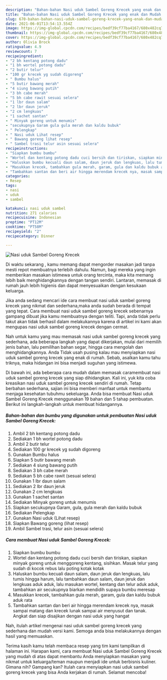 ```yaml
---
description: "Bahan-bahan Nasi uduk Sambel Goreng Krecek yang enak dan Mudah Dibuat"
title: "Bahan-bahan Nasi uduk Sambel Goreng Krecek yang enak dan Mudah Dibuat"
slug: 670-bahan-bahan-nasi-uduk-sambel-goreng-krecek-yang-enak-dan-mudah-dibuat
date: 2021-06-01T13:54:13.554Z
image: https://img-global.cpcdn.com/recipes/bedf39cf77ba4167/680x482cq70/nasi-uduk-sambel-goreng-krecek-foto-resep-utama.jpg
thumbnail: https://img-global.cpcdn.com/recipes/bedf39cf77ba4167/680x482cq70/nasi-uduk-sambel-goreng-krecek-foto-resep-utama.jpg
cover: https://img-global.cpcdn.com/recipes/bedf39cf77ba4167/680x482cq70/nasi-uduk-sambel-goreng-krecek-foto-resep-utama.jpg
author: Olivia Brock
ratingvalue: 4.9
reviewcount: 7
recipeingredient:
- "2 bh kentang potong dadu"
- "1 bh wortel potong dadu"
- "2 butir telur"
- "100 gr krecek yg sudah digoreng"
- " Bumbu halus"
- "5 butir bawang merah"
- "4 siung bawang putih"
- "3 bh cabe merah"
- "5 bh cabe rawit sesuai selera"
- "1 lbr daun salam"
- "2 lbr daun jeruk"
- "2 cm lengkuas"
- "1 sachet santan"
- " Minyak goreng untuk menumis"
- "secukupnya Garam gula gula merah dan kaldu bubuk"
- " Pelengkap"
- " Nasi uduk Lihat resep"
- " Bawang goreng lihat resep"
- " Sambel trasi telur asin sesuai selera"
recipeinstructions:
- "Siapkan bumbu bumbu"
- "Wortel dan kentang potong dadu cuci bersih dan tiriskan, siapkan minyak goreng untuk menggoreng kentang, sisihkan. Masak telur yang sudah di kocok rebus lalu poting kotak kotak"
- "Haluskan bumbu kecuali daun salam, daun jeruk dan lengkuas, lalu tumis hingga harum, lalu tambahkan daun salam, daun jeruk dan lengkuas aduk aduk, lalu masukan wortel, kentang dan telur aduk aduk, tambahkan air secukupnya biarkan mendidih supaya bumbu meresap"
- "Masukkan krecek, tambahkan gula merah, garam, gula dan kaldu bubuk aduk rata"
- "Tambahkan santan dan beri air hingga merendam krecek nya, masak sampai matang dan krecek lunak sampai air menyusut dan tanak. Angkat dan siap disajikan dengan nasi uduk yang hangat"
categories:
- Resep
tags:
- nasi
- uduk
- sambel

katakunci: nasi uduk sambel 
nutrition: 271 calories
recipecuisine: Indonesian
preptime: "PT12M"
cooktime: "PT58M"
recipeyield: "2"
recipecategory: Dinner

---
```



![Nasi uduk Sambel Goreng Krecek](https://img-global.cpcdn.com/recipes/bedf39cf77ba4167/680x482cq70/nasi-uduk-sambel-goreng-krecek-foto-resep-utama.jpg)

Di waktu  sekarang , kamu memang dapat mengorder masakan jadi tanpa mesti repot membuatnya terlebih dahulu. Namun, bagi mereka yang ingin memberikan masakan istimewa untuk orang tercinta, maka kita memang lebih baik menghidangkannya dengan tangan sendiri. Lantaran, memasak di rumah jauh lebih higienis dan dapat menyesuaikan dengan kesukaan keluarga.

Jika anda sedang mencari ide cara membuat nasi uduk sambel goreng krecek yang nikmat dan sederhana,maka anda sudah berada di tempat yang tepat. Cara membuat nasi uduk sambel goreng krecek  sebenarnya gampang dibuat jika kamu membuatnya dengan teliti. Tapi, anda tidak perlu takut akan tidak berhasil dalam melakukannya 
karena di artikel ini kami akan mengupas nasi uduk sambel goreng krecek dengan cermat.  



Nah untuk kamu yang mau memasak nasi uduk sambel goreng krecek yang sederhana, ada beberapa langkah yang dapat dikerjakan, mulai dari memilih jenis bahan, lalu pemilihan bahan segar, hingga cara mengolah dan menghidangkannya. Anda Tidak usah pusing kalau mau menyiapkan nasi uduk sambel goreng krecek yang enak di rumah. Sebab, asalkan kamu  tahu triknya, maka hidangan ini bisa menjadi suguhan yang istimewa.

Di bawah ini, ada beberapa cara mudah dalam memasak caramembuat nasi uduk sambel goreng krecek yang siap dihidangkan. Kali ini, yuk kita coba kreasikan nasi uduk sambel goreng krecek sendiri di rumah. Tetap berbahan sederhana, sajian ini bisa memberi manfaat untuk membantu menjaga kesehatan tubuhmu sekeluarga. Anda bisa membuat Nasi uduk Sambel Goreng Krecek menggunakan 19 bahan dan 5 tahap pembuatan. Berikut ini langkah-langkah untuk membuat hidangannya.

<!--inarticleads1-->

##### Bahan-bahan dan bumbu yang digunakan untuk pembuatan Nasi uduk Sambel Goreng Krecek:

1. Ambil 2 bh kentang potong dadu
1. Sediakan 1 bh wortel potong dadu
1. Ambil 2 butir telur
1. Sediakan 100 gr krecek yg sudah digoreng
1. Gunakan  Bumbu halus
1. Siapkan 5 butir bawang merah
1. Sediakan 4 siung bawang putih
1. Sediakan 3 bh cabe merah
1. Sediakan 5 bh cabe rawit (sesuai selera)
1. Gunakan 1 lbr daun salam
1. Sediakan 2 lbr daun jeruk
1. Gunakan 2 cm lengkuas
1. Gunakan 1 sachet santan
1. Sediakan  Minyak goreng untuk menumis
1. Siapkan secukupnya Garam, gula, gula merah dan kaldu bubuk
1. Sediakan  Pelengkap
1. Gunakan  Nasi uduk (Lihat resep)
1. Siapkan  Bawang goreng (lihat resep)
1. Ambil  Sambel trasi, telur asin (sesuai selera)




<!--inarticleads2-->

##### Cara membuat Nasi uduk Sambel Goreng Krecek:

1. Siapkan bumbu bumbu
1. Wortel dan kentang potong dadu cuci bersih dan tiriskan, siapkan minyak goreng untuk menggoreng kentang, sisihkan. Masak telur yang sudah di kocok rebus lalu poting kotak kotak
1. Haluskan bumbu kecuali daun salam, daun jeruk dan lengkuas, lalu tumis hingga harum, lalu tambahkan daun salam, daun jeruk dan lengkuas aduk aduk, lalu masukan wortel, kentang dan telur aduk aduk, tambahkan air secukupnya biarkan mendidih supaya bumbu meresap
1. Masukkan krecek, tambahkan gula merah, garam, gula dan kaldu bubuk aduk rata
1. Tambahkan santan dan beri air hingga merendam krecek nya, masak sampai matang dan krecek lunak sampai air menyusut dan tanak. Angkat dan siap disajikan dengan nasi uduk yang hangat




Nah, itulah artikel mengenai  nasi uduk sambel goreng krecek  yang sederhana dan mudah versi kami. Semoga anda bisa melakukannya dengan hasil yang memuaskan. 

Terima kasih kamu telah membaca resep yang tim kami tampilkan di halaman ini. Harapan kami, cara membuat  Nasi uduk Sambel Goreng Krecek yang mudah di atas dapat membantu Anda menyiapkan masakan yang nikmat untuk keluarga/teman maupun menjadi ide untuk berbisnis kuliner. Gimana nih? Gampang kan? Itulah cara menyiapkan nasi uduk sambel goreng krecek yang bisa Anda kerjakan di rumah. Selamat mencoba!

